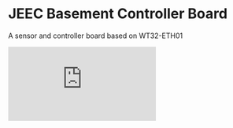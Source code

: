 # JEEC Basement Controller Board
 A sensor and controller board based on WT32-ETH01
 
![alt text](https://github.com/jippej/JEEC-BasementcontrollerBoard/blob/main/BasementController.pdf)
